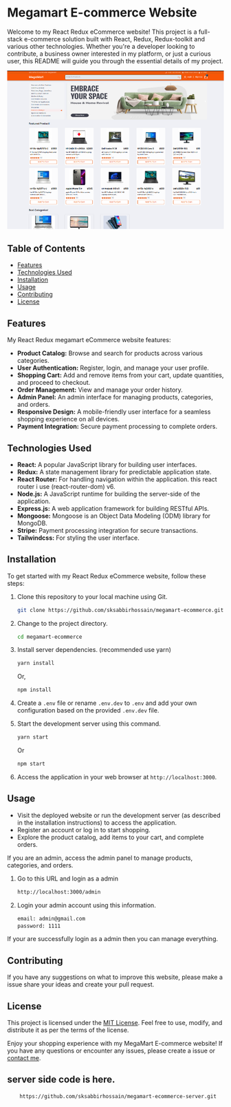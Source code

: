 # Megamart E-commerce Website

Welcome to my React Redux eCommerce website! This project is a full-stack e-commerce solution built with React, Redux, Redux-toolkit and various other technologies. Whether you're a developer looking to contribute, a business owner interested in my platform, or just a curious user, this README will guide you through the essential details of my project.

![Alt text](./public/website-screenshot.png)

## Table of Contents

- [Features](#features)
- [Technologies Used](#technologies-used)
- [Installation](#installation)
- [Usage](#usage)
- [Contributing](#contributing)
- [License](#license)

## Features

My React Redux megamart eCommerce website features:

- **Product Catalog:** Browse and search for products across various categories.
- **User Authentication:** Register, login, and manage your user profile.
- **Shopping Cart:** Add and remove items from your cart, update quantities, and proceed to checkout.
- **Order Management:** View and manage your order history.
- **Admin Panel:** An admin interface for managing products, categories, and orders.
- **Responsive Design:** A mobile-friendly user interface for a seamless shopping experience on all devices.
- **Payment Integration:** Secure payment processing to complete orders.

## Technologies Used

- **React:** A popular JavaScript library for building user interfaces.
- **Redux:** A state management library for predictable application state.
- **React Router:** For handling navigation within the application. this react router i use (react-router-dom) v6.
- **Node.js:** A JavaScript runtime for building the server-side of the application.
- **Express.js:** A web application framework for building RESTful APIs.
- **Mongoose:** Mongoose is an Object Data Modeling (ODM) library for MongoDB.
- **Stripe:** Payment processing integration for secure transactions.
- **Tailwindcss:** For styling the user interface.

## Installation

To get started with my React Redux eCommerce website, follow these steps:

1. Clone this repository to your local machine using Git.

   ```bash
   git clone https://github.com/sksabbirhossain/megamart-ecommerce.git
   ```

2. Change to the project directory.

   ```bash
   cd megamart-ecommerce
   ```

3. Install server dependencies. (recommended use yarn)

   ```bash
   yarn install
   ```

   Or,

   ```bash
   npm install
   ```

4. Create a `.env` file or rename `.env.dev` to `.env` and add your own configuration based on the provided `.env.dev` file.

5. Start the development server using this command.

   ```bash
   yarn start
   ```

   Or

   ```bash
   npm start
   ```

6. Access the application in your web browser at `http://localhost:3000`.

## Usage

- Visit the deployed website or run the development server (as described in the installation instructions) to access the application.
- Register an account or log in to start shopping.
- Explore the product catalog, add items to your cart, and complete orders.

If you are an admin, access the admin panel to manage products, categories, and orders.

1.  Go to this URL and login as a admin
    ```bash
    http://localhost:3000/admin
    ```
2.  Login your admin account using this information.

    ```bash
    email: admin@gmail.com
    password: 1111
    ```

If your are successfully login as a admin then you can manage everything.

## Contributing

If you have any suggestions on what to improve this website, please make a issue share your ideas and create your pull request.

## License

This project is licensed under the [MIT License](LICENSE). Feel free to use, modify, and distribute it as per the terms of the license.

Enjoy your shopping experience with my MegaMart E-commerce website! If you have any questions or encounter any issues, please create a issue or [contact me](https://www.linkedin.com/in/sk-sabbir-hossain/).

## server side code is here.

```bash
    https://github.com/sksabbirhossain/megamart-ecommerce-server.git
```
